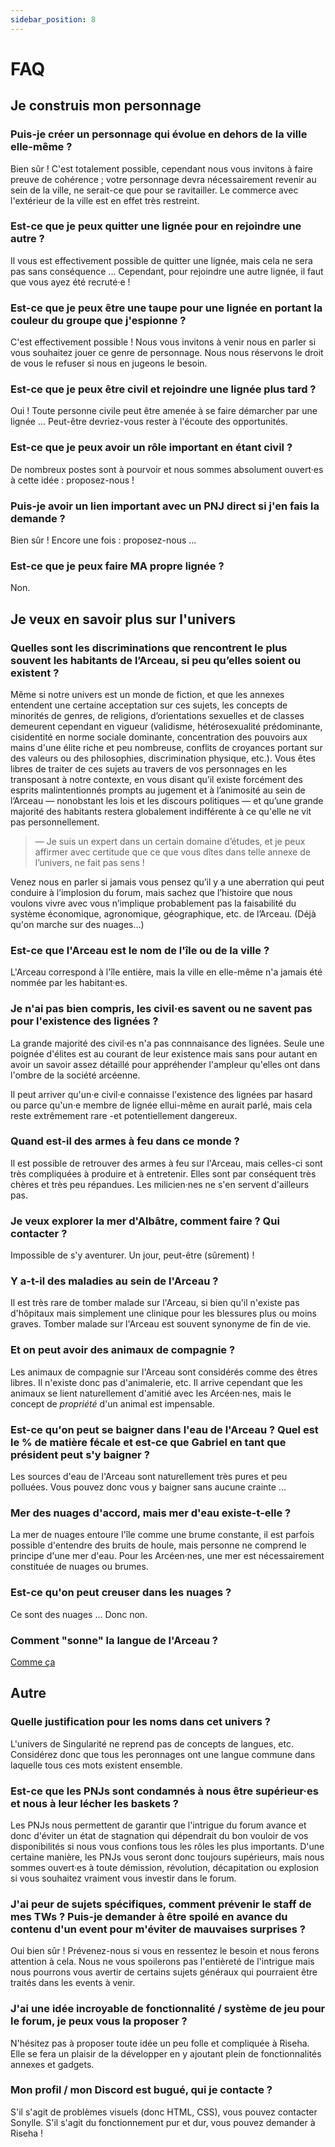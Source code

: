 ```yaml
---
sidebar_position: 8
---
```


# FAQ

## Je construis mon personnage

### Puis-je créer un personnage qui évolue en dehors de la ville elle-même ?

Bien sûr ! C'est totalement possible, cependant nous vous invitons à faire preuve de cohérence ; votre personnage devra nécessairement revenir au sein de la ville, ne serait-ce que pour se ravitailler. Le commerce avec l'extérieur de la ville est en effet très restreint.

### Est-ce que je peux quitter une lignée pour en rejoindre une autre ?

Il vous est effectivement possible de quitter une lignée, mais cela ne sera pas sans conséquence ... Cependant, pour rejoindre une autre lignée, il faut que vous ayez été recruté·e !

### Est-ce que je peux être une taupe pour une lignée en portant la couleur du groupe que j'espionne ?

C'est effectivement possible ! Nous vous invitons à venir nous en parler si vous souhaitez jouer ce genre de personnage. Nous nous réservons le droit de vous le refuser si nous en jugeons le besoin.

### Est-ce que je peux être civil et rejoindre une lignée plus tard ?

Oui ! Toute personne civile peut être amenée à se faire démarcher par une lignée ... Peut-être devriez-vous rester à l'écoute des opportunités.

### Est-ce que je peux avoir un rôle important en étant civil ?

De nombreux postes sont à pourvoir et nous sommes absolument ouvert·es à cette idée : proposez-nous !

### Puis-je avoir un lien important avec un PNJ direct si j'en fais la demande ?

Bien sûr ! Encore une fois : proposez-nous ...

### Est-ce que je peux faire MA propre lignée ?

Non.

## Je veux en savoir plus sur l'univers

### Quelles sont les discriminations que rencontrent le plus souvent les habitants de l’Arceau, si peu qu’elles soient ou existent ?

Même si notre univers est un monde de fiction, et que les annexes entendent une certaine acceptation sur ces sujets, les concepts de minorités de genres, de religions, d’orientations sexuelles et de classes demeurent cependant en vigueur (validisme, hétérosexualité prédominante, cisidentité en norme sociale dominante, concentration des pouvoirs aux mains d'une élite riche et peu nombreuse, conflits de croyances portant sur des valeurs ou des philosophies, discrimination physique, etc.). Vous êtes libres de traiter de ces sujets au travers de vos personnages en les transposant à notre contexte, en vous disant qu’il existe forcément des esprits malintentionnés prompts au jugement et à l’animosité au sein de l’Arceau — nonobstant les lois et les discours politiques — et qu’une grande majorité des habitants restera globalement indifférente à ce qu'elle ne vit pas personnellement.

> — Je suis un expert dans un certain domaine d’études, et je peux affirmer avec certitude que ce que vous dîtes dans telle annexe de l’univers, ne fait pas sens !

Venez nous en parler si jamais vous pensez qu’il y a une aberration qui peut conduire à l’implosion du forum, mais sachez que l’histoire que nous voulons vivre avec vous n’implique probablement pas la faisabilité du système économique, agronomique, géographique, etc. de l’Arceau. (Déjà qu'on marche sur des nuages...)

### Est-ce que l'Arceau est le nom de l'île ou de la ville ?

L'Arceau correspond à l'île entière, mais la ville en elle-même n'a jamais été nommée par les habitant·es.

### Je n'ai pas bien compris, les civil·es savent ou ne savent pas pour l'existence des lignées ?

La grande majorité des civil·es n'a pas connnaisance des lignées. Seule une poignée d'élites est au courant de leur existence mais sans pour autant en avoir un savoir assez détaillé pour appréhender l'ampleur qu'elles ont dans l'ombre de la société arcéenne.

Il peut arriver qu'un·e civil·e connaisse l'existence des lignées par hasard ou parce qu'un·e membre de lignée ellui-même en aurait parlé, mais cela reste extrêmement rare -et potentiellement dangereux.

### Quand est-il des armes à feu dans ce monde ?

Il est possible de retrouver des armes à feu sur l'Arceau, mais celles-ci sont très compliquées à produire et à entretenir. Elles sont par conséquent très chères et très peu répandues. Les milicien·nes ne s'en servent d'ailleurs pas.

### Je veux explorer la mer d'Albâtre, comment faire ? Qui contacter ?

Impossible de s'y aventurer. Un jour, peut-être (sûrement) !

### Y a-t-il des maladies au sein de l'Arceau ?

Il est très rare de tomber malade sur l'Arceau, si bien qu'il n'existe pas d'hôpitaux mais simplement une clinique pour les blessures plus ou moins graves. Tomber malade sur l'Arceau est souvent synonyme de fin de vie.

### Et on peut avoir des animaux de compagnie ?

Les animaux de compagnie sur l'Arceau sont considérés comme des êtres libres. Il n'existe donc pas d'animalerie, etc. Il arrive cependant que les animaux se lient naturellement d'amitié avec les Arcéen·nes, mais le concept de *propriété* d'un animal est impensable.

### Est-ce qu'on peut se baigner dans l'eau de l'Arceau ? Quel est le % de matière fécale et est-ce que Gabriel en tant que président peut s'y baigner ?

Les sources d'eau de l'Arceau sont naturellement très pures et peu polluées. Vous pouvez donc vous y baigner sans aucune crainte ...

### Mer des nuages d'accord, mais mer d'eau existe-t-elle ?

La mer de nuages entoure l'île comme une brume constante, il est parfois possible d'entendre des bruits de houle, mais personne ne comprend le principe d'une mer d'eau.
Pour les Arcéen·nes, une mer est nécessairement constituée de nuages ou brumes.

### Est-ce qu'on peut creuser dans les nuages ?

Ce sont des nuages ... Donc non.

### Comment "sonne" la langue de l'Arceau ?

[Comme ça](https://www.youtube.com/watch?v=26R8mn7HNCM&t=104s)

## Autre

### Quelle justification pour les noms dans cet univers ?

L'univers de Singularité ne reprend pas de concepts de langues, etc. Considérez donc que tous les peronnages ont une langue commune dans laquelle tous ces mots existent ensemble.

### Est-ce que les PNJs sont condamnés à nous être supérieur·es et nous à leur lécher les baskets ?

Les PNJs nous permettent de garantir que l'intrigue du forum avance et donc d'éviter un état de stagnation qui dépendrait du bon vouloir de vos disponibilités si nous vous confions tous les rôles les plus importants. D'une certaine manière, les PNJs vous seront donc toujours supérieurs, mais nous sommes ouvert·es à toute démission, révolution, décapitation ou explosion si vous souhaitez vraiment vous investir dans le forum.

### J'ai peur de sujets spécifiques, comment prévenir le staff de mes TWs ? Puis-je demander à être spoilé en avance du contenu d'un event pour m'éviter de mauvaises surprises ?

Oui bien sûr ! Prévenez-nous si vous en ressentez le besoin et nous ferons attention à cela. Nous ne vous spoilerons pas l'entièreté de l'intrigue mais nous pourrons vous avertir de certains sujets généraux qui pourraient être traités dans les events à venir.

### J'ai une idée incroyable de fonctionnalité / système de jeu pour le forum, je peux vous la proposer ?

N'hésitez pas à proposer toute idée un peu folle et compliquée à Riseha. Elle se fera un plaisir de la développer en y ajoutant plein de fonctionnalités annexes et gadgets.

### Mon profil / mon Discord est bugué, qui je contacte ?

S'il s'agit de problèmes visuels (donc HTML, CSS), vous pouvez contacter Sonylle. S'il s'agit du fonctionnement pur et dur, vous pouvez demander à Riseha !
